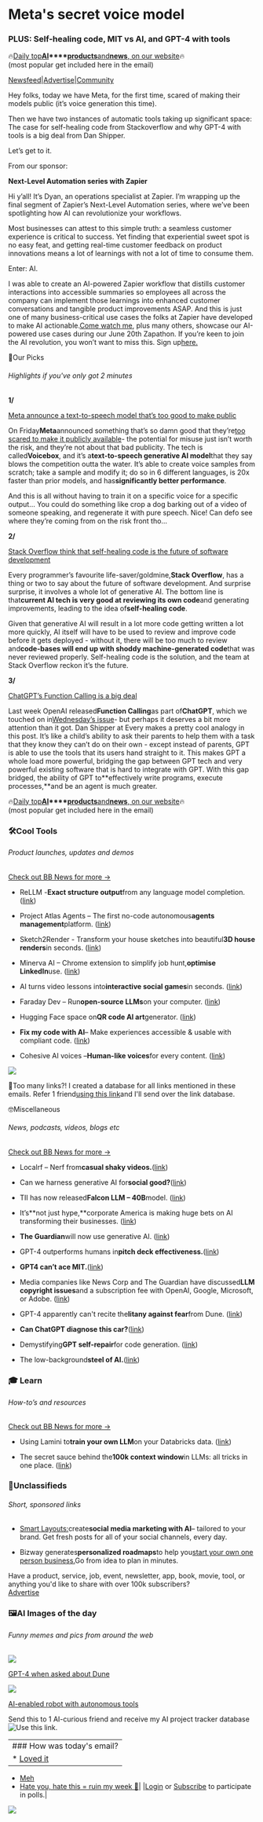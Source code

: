 # Meta's secret voice model

### PLUS: Self-healing code, MIT vs AI, and GPT-4 with tools

🔥[Daily top](https://news.bensbites.co/?utm_source=bensbites\&utm_medium=referral\&utm_campaign=meta-s-secret-voice-model)**[AI](https://news.bensbites.co/?utm_source=bensbites\&utm_medium=referral\&utm_campaign=meta-s-secret-voice-model)\*\*\*\*[products](https://news.bensbites.co/?utm_source=bensbites\&utm_medium=referral\&utm_campaign=meta-s-secret-voice-model)**[and](https://news.bensbites.co/?utm_source=bensbites\&utm_medium=referral\&utm_campaign=meta-s-secret-voice-model)**[news](https://news.bensbites.co/?utm_source=bensbites\&utm_medium=referral\&utm_campaign=meta-s-secret-voice-model)**[, on our website](https://news.bensbites.co/?utm_source=bensbites\&utm_medium=referral\&utm_campaign=meta-s-secret-voice-model)🔥\
(most popular get included here in the email)

[Newsfeed](https://news.bensbites.co/?utm_source=bensbites\&utm_medium=referral\&utm_campaign=meta-s-secret-voice-model)|[Advertise](https://sponsor.bensbites.co/?utm_source=bensbites\&utm_medium=referral\&utm_campaign=meta-s-secret-voice-model)|[Community](https://discord.gg/qd92NKjDdE?utm_source=bensbites\&utm_medium=referral\&utm_campaign=meta-s-secret-voice-model)

Hey folks, today we have Meta, for the first time, scared of making their models public (it’s voice generation this time).

Then we have two instances of automatic tools taking up significant space: The case for self-healing code from Stackoverflow and why GPT-4 with tools is a big deal from Dan Shipper.

Let’s get to it.

From our sponsor:

**Next-Level Automation series with Zapier**

Hi y’all! It’s Dyan, an operations specialist at Zapier. I’m wrapping up the final segment of Zapier’s Next-Level Automation series, where we’ve been spotlighting how AI can revolutionize your workflows.

Most businesses can attest to this simple truth: a seamless customer experience is critical to success. Yet finding that experiential sweet spot is no easy feat, and getting real-time customer feedback on product innovations means a lot of learnings with not a lot of time to consume them.

Enter: AI.

I was able to create an AI-powered Zapier workflow that distills customer interactions into accessible summaries so employees all across the company can implement those learnings into enhanced customer conversations and tangible product improvements ASAP. And this is just one of many business-critical use cases the folks at Zapier have developed to make AI actionable.[Come watch me](https://zapier.com/resources/webinar/zapathon-put-ai-to-work?utm_campaign=-gbl-evnt-ooc-ai_june2023_webinar-\&utm_medium=paid\&utm_source=bens_bites), plus many others, showcase our AI-powered use cases during our June 20th Zapathon. If you’re keen to join the AI revolution, you won’t want to miss this. Sign up[here.](https://zapier.com/resources/webinar/zapathon-put-ai-to-work?utm_campaign=-gbl-evnt-ooc-ai_june2023_webinar-\&utm_medium=paid\&utm_source=bens_bites)

🤌Our Picks

###### Highlights if you've only got 2 minutes

**1/**

[Meta announce a text-to-speech model that’s too good to make public](https://ai.facebook.com/blog/voicebox-generative-ai-model-speech/?ref=producthunt\&utm_source=bensbites\&utm_medium=referral\&utm_campaign=meta-s-secret-voice-model)

On Friday**Meta**announced something that’s so damn good that they’re[too scared to make it publicly available](https://www.theverge.com/2023/6/17/23764565/meta-says-its-new-speech-generating-ai-model-is-too-dangerous-for-public-release?utm_source=bensbites\&utm_medium=referral\&utm_campaign=meta-s-secret-voice-model)- the potential for misuse just isn’t worth the risk, and they’re not about that bad publicity. The tech is called**Voicebox**, and it’s a**text-to-speech generative AI model**that they say blows the competition outta the water. It’s able to create voice samples from scratch; take a sample and modify it; do so in 6 different languages, is 20x faster than prior models, and has**significantly better performance**.

And this is all without having to train it on a specific voice for a specific output… You could do something like crop a dog barking out of a video of someone speaking, and regenerate it with pure speech. Nice! Can defo see where they’re coming from on the risk front tho…

**2/**

[Stack Overflow think that self-healing code is the future of software development](https://stackoverflow.blog/2023/06/07/self-healing-code-is-the-future-of-software-development/?utm_source=bensbites\&utm_medium=referral\&utm_campaign=meta-s-secret-voice-model)

Every programmer’s favourite life-saver/goldmine,**Stack Overflow**, has a thing or two to say about the future of software development. And surprise surprise, it involves a whole lot of generative AI. The bottom line is that**current AI tech is very good at reviewing its own code**and generating improvements, leading to the idea of**self-healing code**.

Given that generative AI will result in a lot more code getting written a lot more quickly, AI itself will have to be used to review and improve code before it gets deployed - without it, there will be too much to review and**code-bases will end up with shoddy machine-generated code**that was never reviewed properly. Self-healing code is the solution, and the team at Stack Overflow reckon it’s the future.

**3/**

[ChatGPT’s Function Calling is a big deal](https://every.to/chain-of-thought/gpt-4-can-use-tools-now-that-s-a-big-deal?utm_source=bensbites\&utm_medium=referral\&utm_campaign=meta-s-secret-voice-model)

Last week OpenAI released**Function Calling**as part of**ChatGPT**, which we touched on in[Wednesday’s issue](https://www.bensbites.co/p/final-beatles-song-ai-official)- but perhaps it deserves a bit more attention than it got. Dan Shipper at Every makes a pretty cool analogy in this post. It’s like a child’s ability to ask their parents to help them with a task that they know they can’t do on their own - except instead of parents, GPT is able to use the tools that its users hand straight to it. This makes GPT a whole load more powerful, bridging the gap between GPT tech and very powerful existing software that is hard to integrate with GPT. With this gap bridged, the ability of GPT to\*\*effectively write programs, execute processes,\*\*and be an agent is much greater.

🔥[Daily top](https://news.bensbites.co/?utm_source=bensbites\&utm_medium=referral\&utm_campaign=meta-s-secret-voice-model)**[AI](https://news.bensbites.co/?utm_source=bensbites\&utm_medium=referral\&utm_campaign=meta-s-secret-voice-model)\*\*\*\*[products](https://news.bensbites.co/?utm_source=bensbites\&utm_medium=referral\&utm_campaign=meta-s-secret-voice-model)**[and](https://news.bensbites.co/?utm_source=bensbites\&utm_medium=referral\&utm_campaign=meta-s-secret-voice-model)**[news](https://news.bensbites.co/?utm_source=bensbites\&utm_medium=referral\&utm_campaign=meta-s-secret-voice-model)**[, on our website](https://news.bensbites.co/?utm_source=bensbites\&utm_medium=referral\&utm_campaign=meta-s-secret-voice-model)🔥\
(most popular get included here in the email)

### 🛠️Cool Tools

###### Product launches, updates and demos

[Check out BB News for more →](https://news.bensbites.co/?utm_source=bensbites\&utm_medium=referral\&utm_campaign=meta-s-secret-voice-model)

- ReLLM -**Exact structure output**from any language model completion. ([link](https://github.com/r2d4/rellm?utm_source=bensbites\&utm_medium=referral\&utm_campaign=meta-s-secret-voice-model))

- Project Atlas Agents – The first no-code autonomous**agents management**platform. ([link](https://www.cheatlayer.com/agents.html?utm_source=bensbites\&utm_medium=referral\&utm_campaign=meta-s-secret-voice-model))

- Sketch2Render - Transform your house sketches into beautiful**3D house renders**in seconds. ([link](https://exp.graymatter.ai/?utm_source=bensbites\&utm_medium=referral\&utm_campaign=meta-s-secret-voice-model))

- Minerva AI – Chrome extension to simplify job hunt,**optimise LinkedIn**use. ([link](https://chrome.google.com/webstore/detail/minerva-copilot-for-job-s/djkiinnhekmoohbombjhkpmacifjpgdo/related?hl=en\&authuser=1))

- AI turns video lessons into**interactive social games**in seconds. ([link](https://buildalesson.org/?utm_source=bensbites\&utm_medium=referral\&utm_campaign=meta-s-secret-voice-model))

- Faraday Dev – Run**open-source LLMs**on your computer. ([link](https://faraday.dev/?utm_source=bensbites\&utm_medium=referral\&utm_campaign=meta-s-secret-voice-model))

- Hugging Face space on**QR code AI art**generator. ([link](https://huggingface.co/spaces/huggingface-projects/QR-code-AI-art-generator?utm_source=bensbites\&utm_medium=referral\&utm_campaign=meta-s-secret-voice-model))

- **Fix my code with AI**– Make experiences accessible & usable with compliant code. ([link](https://userway.org/fixmycode?utm_source=bensbites\&utm_medium=referral\&utm_campaign=meta-s-secret-voice-model))

- Cohesive AI voices –**Human-like voices**for every content. ([link](https://cohesive.so/features/ai-voices?utm_source=bensbites\&utm_medium=referral\&utm_campaign=meta-s-secret-voice-model))

![](https://media.beehiiv.com/cdn-cgi/image/fit=scale-down,format=auto,onerror=redirect,quality=80/uploads/asset/file/9c1f8946-df51-401d-8d09-d83186f907b4/image.png)

👋Too many links?! I created a database for all links mentioned in these emails. Refer 1 friend[using this link](https://www.bensbites.co/subscribe?ref=PLACEHOLDER)and I'll send over the link database.

🤓Miscellaneous

###### News, podcasts, videos, blogs etc

[Check out BB News for more →](https://news.bensbites.co/?utm_source=bensbites\&utm_medium=referral\&utm_campaign=meta-s-secret-voice-model)

- Localrf – Nerf from**casual shaky videos.**([link](https://localrf.github.io/?utm_source=bensbites\&utm_medium=referral\&utm_campaign=meta-s-secret-voice-model))

- Can we harness generative AI for**social good?**([link](https://medium.com/discovery-at-nesta/can-we-harness-generative-ai-for-social-good-71715e4d773e?utm_source=bensbites\&utm_medium=referral\&utm_campaign=meta-s-secret-voice-model))

- TII has now released**Falcon LLM – 40B**model. ([link](https://falconllm.tii.ae/?utm_source=bensbites\&utm_medium=referral\&utm_campaign=meta-s-secret-voice-model))

- It’s\*\*not just hype,\*\*corporate America is making huge bets on AI transforming their businesses. ([link](https://techcrunch.com/2023/06/16/ai-transformating-corporate-america/?utm_source=bensbites\&utm_medium=referral\&utm_campaign=meta-s-secret-voice-model))

- **The Guardian**will now use generative AI. ([link](https://www.theguardian.com/help/insideguardian/2023/jun/16/the-guardians-approach-to-generative-ai?utm_source=bensbites\&utm_medium=referral\&utm_campaign=meta-s-secret-voice-model))

- GPT-4 outperforms humans in**pitch deck effectiveness.**([link](https://clarifycapital.com/the-future-of-investment-pitching?utm_source=bensbites\&utm_medium=referral\&utm_campaign=meta-s-secret-voice-model))

- **GPT4 can’t ace MIT.**([link](https://flower-nutria-41d.notion.site/No-GPT4-can-t-ace-MIT-b27e6796ab5a48368127a98216c76864?utm_source=bensbites\&utm_medium=referral\&utm_campaign=meta-s-secret-voice-model))

- Media companies like News Corp and The Guardian have discussed**LLM copyright issues**and a subscription fee with OpenAI, Google, Microsoft, or Adobe. ([link](https://www.ft.com/content/79eb89ce-cea2-4f27-9d87-e8e312c8601d?utm_source=bensbites\&utm_medium=referral\&utm_campaign=meta-s-secret-voice-model))

- GPT-4 apparently can't recite the**litany against fear**from Dune. ([link](https://twitter.com/michael_nielsen/status/1670150729422757888?utm_source=bensbites\&utm_medium=referral\&utm_campaign=meta-s-secret-voice-model))

- **Can ChatGPT diagnose this car?**([link](https://www.youtube.com/watch?v=BrpBQcqSbx0\&utm_source=bensbites\&utm_medium=referral\&utm_campaign=meta-s-secret-voice-model))

- Demystifying**GPT self-repair**for code generation. ([link](https://huggingface.co/papers/2306.09896?utm_source=bensbites\&utm_medium=referral\&utm_campaign=meta-s-secret-voice-model))

- The low-background**steel of AI.**([link](https://matt-rickard.com/the-low-background-steel-of-ai?utm_source=bensbites\&utm_medium=referral\&utm_campaign=meta-s-secret-voice-model))

### 🎓 Learn

###### How-to’s and resources

[Check out BB News for more →](https://news.bensbites.co/?utm_source=bensbites\&utm_medium=referral\&utm_campaign=meta-s-secret-voice-model)

- Using Lamini to**train your own LLM**on your Databricks data. ([link](https://www.databricks.com/blog/guest-post-using-lamini-train-your-own-llm-your-databricks-data?utm_source=bensbites\&utm_medium=referral\&utm_campaign=meta-s-secret-voice-model))

- The secret sauce behind the**100k context window**in LLMs: all tricks in one place. ([link](https://blog.gopenai.com/how-to-speed-up-llms-and-use-100k-context-window-all-tricks-in-one-place-ffd40577b4c?utm_source=bensbites\&utm_medium=referral\&utm_campaign=meta-s-secret-voice-model))

### 📰Unclassifieds

###### Short, sponsored links

- [Smart Layouts:](https://designstripe.com/smart-layouts-v2?utm_source=bensbites\&utm_medium=referral\&utm_campaign=meta-s-secret-voice-model)create**social media marketing with AI**– tailored to your brand. Get fresh posts for all of your social channels, every day.

- Bizway generates**personalized roadmaps**to help you[start your own one person business.](https://www.bizway.io/?utm_source=bensbites\&utm_medium=referral\&utm_campaign=meta-s-secret-voice-model)Go from idea to plan in minutes.

Have a product, service, job, event, newsletter, app, book, movie, tool, or anything you'd like to share with over 100k subscribers?\
[Advertise](https://sponsor.bensbites.co/?utm_source=bensbites\&utm_medium=referral\&utm_campaign=meta-s-secret-voice-model)

### 🖼AI Images of the day

###### Funny memes and pics from around the web

![](https://media.beehiiv.com/cdn-cgi/image/fit=scale-down,format=auto,onerror=redirect,quality=80/uploads/asset/file/be9a5dfa-990d-452a-9ad0-74adae4e03c2/image.png)

[GPT-4 when asked about Dune](https://www.reddit.com/r/weirddalle/comments/14cqqxn/einsteins_theory_of_general_relativity_as_sand/?utm_source=bensbites\&utm_medium=referral\&utm_campaign=meta-s-secret-voice-model)

![](https://media.beehiiv.com/cdn-cgi/image/fit=scale-down,format=auto,onerror=redirect,quality=80/uploads/asset/file/62257a1e-ce0c-4f5e-aa5d-f08da58e1dc2/image.png)

[AI-enabled robot with autonomous tools](https://www.reddit.com/r/weirddalle/comments/14cp65u/man_walking_his_pet_carbing/?utm_source=bensbites\&utm_medium=referral\&utm_campaign=meta-s-secret-voice-model)

Send this to 1 AI-curious friend and receive my AI project tracker database![Use this link.](https://flight.beehiiv.net/v2/clicks/eyJhbGciOiJIUzI1NiIsInR5cCI6IkpXVCJ9.eyJ1cmwiOiJodHRwczovL3d3dy5iZW5zYml0ZXMuY28vc3Vic2NyaWJlP3JlZj1QTEFDRUhPTERFUiIsInBvc3RfaWQiOiJmOGVlOTk5OS05MTBhLTRmN2QtODczOC05MzZmMjI2YzJjMDQiLCJwdWJsaWNhdGlvbl9pZCI6IjQ0N2Y2ZTYwLWUzNmEtNDY0Mi1iNmY4LTQ2YmViMTkwNDVlYyIsInZpc2l0X3Rva2VuIjoiNGMyMDZlYmYtMmJlZS00ZWUzLTg1YmQtZjBjODQzZjY0MDU1IiwiaWF0IjoxNjg3MTk2OTgxLjM5LCJpc3MiOiJvcmNoaWQifQ.u53AQfi2ac70lvYCInSeMrvXJ2PKv3TTVYjNsNisknc)

||
|:---|
|### How was today's email?|
|\* [Loved it](https://www.bensbites.co/login)

- [Meh](https://www.bensbites.co/login)
- [Hate you, hate this = ruin my week 🥹](https://www.bensbites.co/login)|
  |[Login](https://www.bensbites.co/login) or [Subscribe](https://www.bensbites.co/subscribe) to participate in polls.|

![](https://media.beehiiv.com/cdn-cgi/image/fit=scale-down,format=auto,onerror=redirect,quality=80/uploads/asset/file/1310d519-abf4-4f92-9bc3-cb3b0e6fed78/Screenshot_2022-12-13_at_14.55.58.png)
